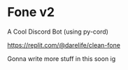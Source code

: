 # Fone v2
 A Cool Discord Bot (using py-cord)

https://replit.com/@darelife/clean-fone

Gonna write more stuff in this soon ig
